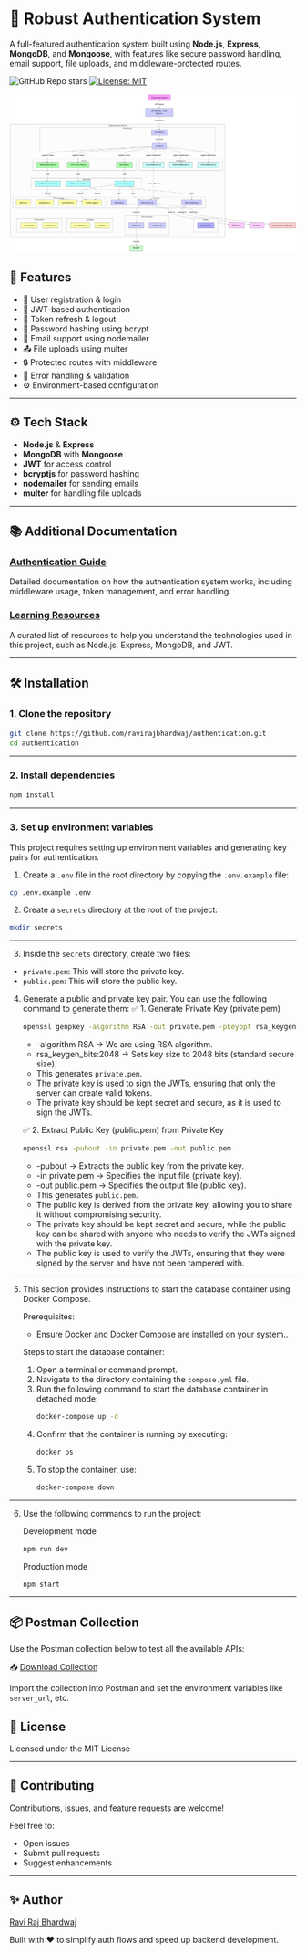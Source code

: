 # 🔐 Robust Authentication System

A full-featured authentication system built using **Node.js**, **Express**, **MongoDB**, and **Mongoose**, with features like secure password handling, email support, file uploads, and middleware-protected routes.

![GitHub Repo stars](https://img.shields.io/github/stars/ravirajbhardwaj/authentication?style=social) 
[![License: MIT](https://img.shields.io/badge/License-MIT-yellow.svg)](LICENSE)

![visulas](assets/image/diagram.png)

## 🚀 Features

- 📝 User registration & login
- 🔐 JWT-based authentication
- 🔄 Token refresh & logout
- 🧂 Password hashing using bcrypt
- 📧 Email support using nodemailer
- 📤 File uploads using multer
- 🔒 Protected routes with middleware
- 🎯 Error handling & validation
- ⚙️ Environment-based configuration

---

## ⚙️ Tech Stack

- **Node.js** & **Express**
- **MongoDB** with **Mongoose**
- **JWT** for access control
- **bcryptjs** for password hashing
- **nodemailer** for sending emails
- **multer** for handling file uploads

---

## 📚 Additional Documentation

### [Authentication Guide](docs/auth.md)

Detailed documentation on how the authentication system works, including middleware usage, token management, and error handling.

### [Learning Resources](docs/learning.md)

A curated list of resources to help you understand the technologies used in this project, such as Node.js, Express, MongoDB, and JWT.

---

## 🛠️ Installation

### 1. Clone the repository

```bash
git clone https://github.com/ravirajbhardwaj/authentication.git
cd authentication
```

---

### 2. Install dependencies

```bash
npm install
```

---

### 3. Set up environment variables

This project requires setting up environment variables and generating key pairs for authentication.

1. Create a `.env` file in the root directory by copying the `.env.example` file:

```bash
cp .env.example .env
```

2. Create a `secrets` directory at the root of the project:

```bash
mkdir secrets
```

---

3. Inside the `secrets` directory, create two files:

- `private.pem`: This will store the private key.
- `public.pem`: This will store the public key.

4. Generate a public and private key pair. You can use the following command to generate them:
   ✅ 1. Generate Private Key (private.pem)

   ```bash
   openssl genpkey -algorithm RSA -out private.pem -pkeyopt rsa_keygen_bits:2048
   ```

   - -algorithm RSA → We are using RSA algorithm.
   - rsa_keygen_bits:2048 → Sets key size to 2048 bits (standard secure size).
   - This generates `private.pem`.
   - The private key is used to sign the JWTs, ensuring that only the server can create valid tokens.
   - The private key should be kept secret and secure, as it is used to sign the JWTs.

   ✅ 2. Extract Public Key (public.pem) from Private Key

   ```bash
   openssl rsa -pubout -in private.pem -out public.pem
   ```

   - -pubout → Extracts the public key from the private key.
   - -in private.pem → Specifies the input file (private key).
   - -out public.pem → Specifies the output file (public key).
   - This generates `public.pem`.
   - The public key is derived from the private key, allowing you to share it without compromising security.
   - The private key should be kept secret and secure, while the public key can be shared with anyone who needs to verify the JWTs signed with the private key.
   - The public key is used to verify the JWTs, ensuring that they were signed by the server and have not been tampered with.

---

5. This section provides instructions to start the database container using Docker Compose.

   Prerequisites:

   - Ensure Docker and Docker Compose are installed on your system..

   Steps to start the database container:

   1. Open a terminal or command prompt.
   2. Navigate to the directory containing the `compose.yml` file.
   3. Run the following command to start the database container in detached mode:
      ```bash
      docker-compose up -d
      ```
   4. Confirm that the container is running by executing:
      ```bash
      docker ps
      ```
   5. To stop the container, use:
      ```bash
      docker-compose down
      ```

---

6. Use the following commands to run the project:

   Development mode

   ```bash
   npm run dev
   ```

   Production mode

   ```bash
   npm start
   ```

---

## 📦 Postman Collection

Use the Postman collection below to test all the available APIs:

📥 [Download Collection](https://www.postman.com/ravirajbhardwaaj/ravi-raj/collection/43014457-eeff1890-8ee8-4276-ad6c-4dd40176c874/?action=share&creator=43014457)

Import the collection into Postman and set the environment variables like `server_url`, etc.

## 📄 License

Licensed under the MIT License

---

## 🤝 Contributing

Contributions, issues, and feature requests are welcome!

Feel free to:

- Open issues
- Submit pull requests
- Suggest enhancements

---

## ✨ Author

[Ravi Raj Bhardwaj](http://x.com/ravirajbhrdwaj)

Built with ❤️ to simplify auth flows and speed up backend development.
